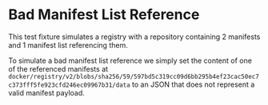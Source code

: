 # Bad Manifest List Reference

This test fixture simulates a registry with a repository containing 2 manifests and 1 manifest list referencing them.

To simulate a bad manifest list reference we simply set the content of one of the referenced manifests at
`docker/registry/v2/blobs/sha256/59/597bd5c319cc09d6bb295b4ef23cac50ec7c373fff5fe923cfd246ec09967b31/data` to an JSON
that does not represent a valid manifest payload.